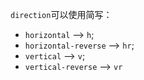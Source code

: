 `direction`可以使用简写：
 - `horizontal` --> `h`;
 - `horizontal-reverse` --> `hr`;
 - `vertical` --> `v`;
 - `vertical-reverse` --> `vr`
